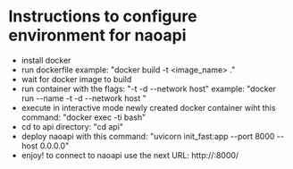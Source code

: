 # Instructions to configure environment for naoapi
* install docker
* run dockerfile example: "docker build -t <image_name> ."
* wait for docker image to build
* run container with the flags: "-t -d --network host" example: "docker run --name <docker container name> -t -d --network host <docker image name>"
* execute in interactive mode newly created docker container wiht this command: "docker exec -ti <docker container name> bash"
* cd to api directory: "cd api"
* deploy naoapi with this command: "uvicorn init_fast:app --port 8000 --host 0.0.0.0"
* enjoy! to connect to naoapi use the next URL: http://<ip adress>:8000/
